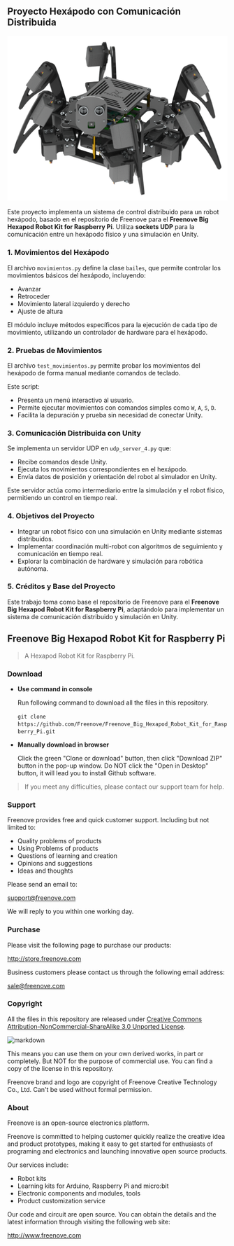 ## Proyecto Hexápodo con Comunicación Distribuida

![Hexapod Icon](Picture/icon.png)

Este proyecto implementa un sistema de control distribuido para un robot hexápodo, basado en el repositorio de Freenove para el **Freenove Big Hexapod Robot Kit for Raspberry Pi**. Utiliza **sockets UDP** para la comunicación entre un hexápodo físico y una simulación en Unity.

### **1. Movimientos del Hexápodo**
El archivo `movimientos.py` define la clase `bailes`, que permite controlar los movimientos básicos del hexápodo, incluyendo:
- Avanzar
- Retroceder
- Movimiento lateral izquierdo y derecho
- Ajuste de altura

El módulo incluye métodos específicos para la ejecución de cada tipo de movimiento, utilizando un controlador de hardware para el hexápodo.

### **2. Pruebas de Movimientos**
El archivo `test_movimientos.py` permite probar los movimientos del hexápodo de forma manual mediante comandos de teclado. 

Este script:
- Presenta un menú interactivo al usuario.
- Permite ejecutar movimientos con comandos simples como `W`, `A`, `S`, `D`.
- Facilita la depuración y prueba sin necesidad de conectar Unity.

### **3. Comunicación Distribuida con Unity**
Se implementa un servidor UDP en `udp_server_4.py` que:
- Recibe comandos desde Unity.
- Ejecuta los movimientos correspondientes en el hexápodo.
- Envía datos de posición y orientación del robot al simulador en Unity.

Este servidor actúa como intermediario entre la simulación y el robot físico, permitiendo un control en tiempo real.

### **4. Objetivos del Proyecto**
- Integrar un robot físico con una simulación en Unity mediante sistemas distribuidos.
- Implementar coordinación multi-robot con algoritmos de seguimiento y comunicación en tiempo real.
- Explorar la combinación de hardware y simulación para robótica autónoma.

### **5. Créditos y Base del Proyecto**
Este trabajo toma como base el repositorio de Freenove para el **Freenove Big Hexapod Robot Kit for Raspberry Pi**, adaptándolo para implementar un sistema de comunicación distribuido y simulación en Unity.
## Freenove Big Hexapod Robot Kit for Raspberry Pi

> A Hexapod Robot Kit for Raspberry Pi.

### Download

* **Use command in console**

	Run following command to download all the files in this repository.

	`git clone https://github.com/Freenove/Freenove_Big_Hexapod_Robot_Kit_for_Raspberry_Pi.git`

* **Manually download in browser**

	Click the green "Clone or download" button, then click "Download ZIP" button in the pop-up window.
	Do NOT click the "Open in Desktop" button, it will lead you to install Github software.

> If you meet any difficulties, please contact our support team for help.

### Support

Freenove provides free and quick customer support. Including but not limited to:

* Quality problems of products
* Using Problems of products
* Questions of learning and creation
* Opinions and suggestions
* Ideas and thoughts

Please send an email to:

[support@freenove.com](mailto:support@freenove.com)

We will reply to you within one working day.

### Purchase

Please visit the following page to purchase our products:

http://store.freenove.com

Business customers please contact us through the following email address:

[sale@freenove.com](mailto:sale@freenove.com)

### Copyright

All the files in this repository are released under [Creative Commons Attribution-NonCommercial-ShareAlike 3.0 Unported License](http://creativecommons.org/licenses/by-nc-sa/3.0/).

![markdown](https://i.creativecommons.org/l/by-nc-sa/3.0/88x31.png)

This means you can use them on your own derived works, in part or completely. But NOT for the purpose of commercial use.
You can find a copy of the license in this repository.

Freenove brand and logo are copyright of Freenove Creative Technology Co., Ltd. Can't be used without formal permission.


### About

Freenove is an open-source electronics platform.

Freenove is committed to helping customer quickly realize the creative idea and product prototypes, making it easy to get started for enthusiasts of programing and electronics and launching innovative open source products.

Our services include:

* Robot kits
* Learning kits for Arduino, Raspberry Pi and micro:bit
* Electronic components and modules, tools
* Product customization service

Our code and circuit are open source. You can obtain the details and the latest information through visiting the following web site:

http://www.freenove.com

